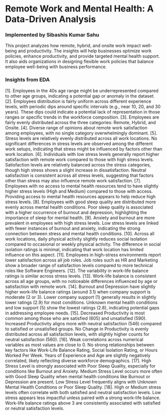 # Remote Work and Mental Health: A Data-Driven Analysis
### Implemented by Sibashis Kumar Sahu


This project analyzes how remote, hybrid, and onsite work impact well-being and productivity. The insights will help businesses optimize work policies, enhance productivity, and provide targeted mental health support. It also aids organizations in designing flexible work policies that balance employee well-being with business performance.


### Insights from EDA

[1]. Employees in the 40s age range might be underrepresented compared to other age groups, indicating a potential gap or anomaly in the dataset.
[2]. Employees distribution is fairly uniform across different experience levels, with periodic dips around specific intervals (e.g., near 10, 20, and 30 years). These dips could indicate a potential lack of representation in those ranges or specific trends in the workforce composition.
[3]. Employees are fairly evenly distributed across the three categories: Remote, Hybrid, and Onsite.
[4]. Diverse range of opinions about remote work satisfaction among employees, with no single category overwhelmingly dominant.
[5]. Stress levels are relatively evenly distributed across all work locations. No significant differences in stress levels are observed among the different work setups, indicating that stress might be influenced by factors other than work location.
[6]. Individuals with low stress levels generally report higher satisfaction with remote work compared to those with high stress levels. Satisfaction levels are relatively balanced across the stress categories, though high stress shows a slight increase in dissatisfaction. Neutral satisfaction is consistent across all stress levels, suggesting that factors other than stress may also influence remote work satisfaction.
[7]. Employees with no access to mental health resources tend to have slightly higher stress levels (High and Medium) compared to those with access. Providing access to mental health resources appears to help reduce high stress levels.
[8]. Employees with good sleep quality are distributed more evenly across mental health conditions. Poor sleep quality is associated with a higher occurrence of burnout and depression, highlighting the importance of sleep for mental health.
[9]. Anxiety and burnout are more prevalent in employees with high stress levels. Low stress levels are linked with fewer instances of burnout and anxiety, indicating the strong connection between stress and mental health conditions.
[10]. Across all work locations, daily physical activity slightly reduces social isolation compared to occasional or weekly physical activity. The difference in social isolation ratings is minimal, indicating that work location has limited influence on this aspect.
[11]. Employees in high-stress environments report lower satisfaction across all job roles. Job roles such as HR and Marketing show a broader range of satisfaction levels compared to more technical roles like Software Engineers.
[12]. The variability in work-life balance ratings is similar across stress levels.
[13]. Work-life balance is consistent across all age groups, with no noticeable differences influenced by age or satisfaction with remote work.
[14]. Burnout and Depression have slightly higher work-life balance ratings (around 3.1) when company support is moderate (2 or 3). Lower company support (1) generally results in slightly lower ratings (2.9) for most conditions. Unknown mental health conditions and low support (5) show the lowest ratings (2.8), indicating potential gaps in addressing employee needs.
[15]. Decreased Productivity is most common among those who are satisfied (605) and unsatisfied (590). Increased Productivity aligns more with neutral satisfaction (546) compared to satisfied or unsatisfied groups. No Change in Productivity is evenly distributed across all satisfaction levels, with slightly higher counts for neutral satisfaction (560).
[16]. Weak correlations across numerical variables as most values are close to 0. No strong relationships between key factors like Work-Life Balance Rating, Social Isolation Rating, or Hours Worked Per Week. Years of Experience and Age are slightly negatively correlated, likely reflecting diverse workforce demographics.
[17]. High Stress Level is strongly associated with Poor Sleep Quality, especially for conditions like Burnout and Anxiety. Medium Stress Level occurs more often with Good Sleep Quality when mental health conditions like Burnout or Depression are present. Low Stress Level frequently aligns with Unknown Mental Health Conditions or Poor Sleep Quality.
[18]. High or Medium stress levels often correlate with both satisfied and neutral satisfaction levels. Low stress appears less impactful unless paired with a strong work-life balance. Work-life balance ratings above 3 are consistently associated with satisfied or neutral satisfaction levels.
